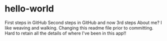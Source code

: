 # hello-world
First steps in GitHub
Second steps in GitHub and now 3rd steps
About me?  I like weaving and walking.
Changing this readme file prior to committing.
Hard to retain all the details of where I've been in this app!!
